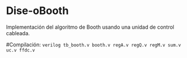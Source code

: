 # Dise-oBooth

Implementación del algoritmo de Booth usando una unidad de control cableada.


#Compilación: 
`verilog tb_booth.v booth.v regA.v regQ.v regM.v sum.v uc.v ffdc.v`

